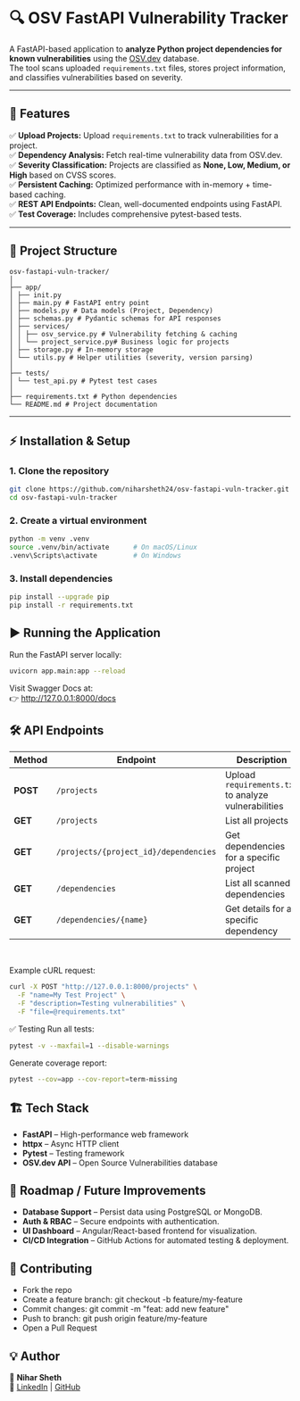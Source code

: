 # 🔍 OSV FastAPI Vulnerability Tracker

A FastAPI-based application to **analyze Python project dependencies for known vulnerabilities** using the [OSV.dev](https://osv.dev/) database.  
The tool scans uploaded `requirements.txt` files, stores project information, and classifies vulnerabilities based on severity.

---

## 🚀 Features

✅ **Upload Projects:** Upload `requirements.txt` to track vulnerabilities for a project.  
✅ **Dependency Analysis:** Fetch real-time vulnerability data from OSV.dev.  
✅ **Severity Classification:** Projects are classified as **None, Low, Medium, or High** based on CVSS scores.  
✅ **Persistent Caching:** Optimized performance with in-memory + time-based caching.  
✅ **REST API Endpoints:** Clean, well-documented endpoints using FastAPI.  
✅ **Test Coverage:** Includes comprehensive pytest-based tests.

---

## 📂 Project Structure
```
osv-fastapi-vuln-tracker/
│
├── app/
│ ├── init.py
│ ├── main.py # FastAPI entry point
│ ├── models.py # Data models (Project, Dependency)
│ ├── schemas.py # Pydantic schemas for API responses
│ ├── services/
│ │ ├── osv_service.py # Vulnerability fetching & caching
│ │ └── project_service.py# Business logic for projects
│ ├── storage.py # In-memory storage
│ └── utils.py # Helper utilities (severity, version parsing)
│
├── tests/
│ └── test_api.py # Pytest test cases
│
├── requirements.txt # Python dependencies
└── README.md # Project documentation
```

---

## ⚡️ Installation & Setup

### 1. **Clone the repository**
```bash
git clone https://github.com/niharsheth24/osv-fastapi-vuln-tracker.git
cd osv-fastapi-vuln-tracker
```

### 2. **Create a virtual environment**
```bash
python -m venv .venv
source .venv/bin/activate      # On macOS/Linux
.venv\Scripts\activate         # On Windows
```

### 3. **Install dependencies**
```bash
pip install --upgrade pip
pip install -r requirements.txt
```

## ▶️ Running the Application
Run the FastAPI server locally:
```bash
uvicorn app.main:app --reload
```
Visit Swagger Docs at:<br>
👉 http://127.0.0.1:8000/docs

## 🛠 API Endpoints
| **Method** | **Endpoint**                          | **Description**                                      |
| ---------- | ------------------------------------- | ---------------------------------------------------- |
| **POST**   | `/projects`                           | Upload `requirements.txt` to analyze vulnerabilities |
| **GET**    | `/projects`                           | List all projects                                    |
| **GET**    | `/projects/{project_id}/dependencies` | Get dependencies for a specific project              |
| **GET**    | `/dependencies`                       | List all scanned dependencies                        |
| **GET**    | `/dependencies/{name}`                | Get details for a specific dependency                |
<br>

Example cURL request:

```bash
curl -X POST "http://127.0.0.1:8000/projects" \
  -F "name=My Test Project" \
  -F "description=Testing vulnerabilities" \
  -F "file=@requirements.txt"
```
✅ Testing
Run all tests:
```bash
pytest -v --maxfail=1 --disable-warnings
```

Generate coverage report:
```bash
pytest --cov=app --cov-report=term-missing
```

## 🏗 Tech Stack
- **FastAPI** – High-performance web framework  
- **httpx** – Async HTTP client  
- **Pytest** – Testing framework  
- **OSV.dev API** – Open Source Vulnerabilities database

## 📝 Roadmap / Future Improvements
- **Database Support** – Persist data using PostgreSQL or MongoDB.
- **Auth & RBAC** – Secure endpoints with authentication.
- **UI Dashboard** – Angular/React-based frontend for visualization.
- **CI/CD Integration** – GitHub Actions for automated testing & deployment.

## 🤝 Contributing
- Fork the repo
- Create a feature branch: git checkout -b feature/my-feature
- Commit changes: git commit -m "feat: add new feature"
- Push to branch: git push origin feature/my-feature
- Open a Pull Request

## 💡 Author
👤 **Nihar Sheth**  
🔗 [LinkedIn](https://www.linkedin.com/in/niharsheth24/) | [GitHub](https://github.com/niharsheth24)
